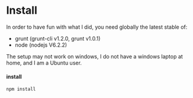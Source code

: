 # Install

In order to have fun with what I did, you need globally the latest stable of:

- grunt (grunt-cli v1.2.0, grunt v1.0.1)
- node (nodejs V6.2.2)

The setup may not work on windows, I do not have a windows laptop at home, and I am a Ubuntu user.

#### install
```
npm install
```
